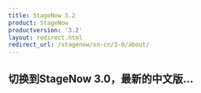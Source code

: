 ```yaml
---
title: StageNow 3.2
product: StageNow
productversion: '3.2'
layout: redirect.html
redirect_url: /stagenow/sn-cn/3-0/about/
---
```


## 切换到StageNow 3.0，最新的中文版...